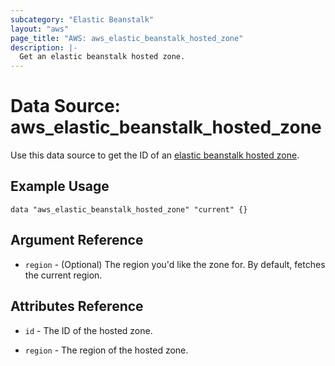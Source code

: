 ```yaml
---
subcategory: "Elastic Beanstalk"
layout: "aws"
page_title: "AWS: aws_elastic_beanstalk_hosted_zone"
description: |-
  Get an elastic beanstalk hosted zone.
---
```


# Data Source: aws_elastic_beanstalk_hosted_zone

Use this data source to get the ID of an [elastic beanstalk hosted zone](http://docs.aws.amazon.com/general/latest/gr/rande.html#elasticbeanstalk_region).

## Example Usage

```hcl
data "aws_elastic_beanstalk_hosted_zone" "current" {}
```

## Argument Reference

* `region` - (Optional) The region you'd like the zone for. By default, fetches the current region.

## Attributes Reference

* `id` - The ID of the hosted zone.

* `region` - The region of the hosted zone.
